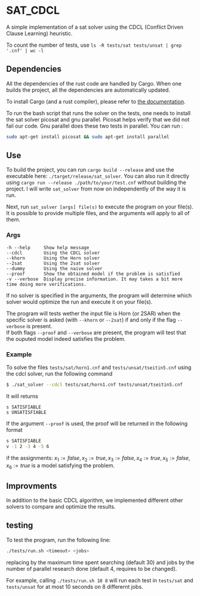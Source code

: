 # SAT_CDCL

A simple implementation of a sat solver using the CDCL (Conflict Driven Clause Learning) heuristic.

To count the number of tests, use `ls -R tests/sat tests/unsat | grep '.cnf' | wc -l`

## Dependencies
All the dependencies of the rust code are handled by Cargo. When one builds the project, all the dependencies are automatically updated.

To install Cargo (and a rust compiler), please refer to [the documentation](https://doc.rust-lang.org/cargo/getting-started/installation.html).

To run the bash script that runs the solver on the tests, one needs to install the sat solver picosat and gnu parallel. Picosat helps verify that we did not fail our code. Gnu parallel does these two tests in parallel. 
You can run :
```bash
sudo apt-get install picosat && sudo apt-get install parallel
```

## Use
To build the project, you can run `cargo build --release` and use the executable here: `./target/release/sat_solver`. You can also run it directly using `cargo run --release ./path/to/your/test.cnf` without building the project. 
I will write `sat_solver` from now on independently of the way it is run.

Next, run `sat_solver [args] file(s)` to execute the program on your file(s). It is possible to provide multiple files, and the arguments will apply to all of them.

### Args
```
-h --help     Show help message
--cdcl        Using the CDCL solver
--khorn       Using the Horn solver
--2sat        Using the 2sat solver
--dummy       Using the naive solver
--proof       Show the obtained model if the problem is satisfied
-v --verbose  Display precise information. It may takes a bit more time doing more verifications.
```

If no solver is specified in the arguments, the program will determine which solver would optimize the run and execute it on your file(s).

The program will tests wether the input file is Horn (or 2SAR) when the specific solver is asked (with `--khorn` or `--2sat`) if and only if the flag `--verbose` is present.</br>
If both flags `--proof` and `--verbose` are present, the program will test that the ouputed model indeed satisfies the problem.

### Example
To solve the files `tests/sat/horn1.cnf` and `tests/unsat/tseitin5.cnf` using the cdcl solver, run the following command
```bash
$ ./sat_solver --cdcl tests/sat/horn1.cnf tests/unsat/tseitin5.cnf
```
It will returns
```
s SATISFIABLE
s UNSATISFIABLE
```

If the argument `--proof` is used, the proof will be returned in the following format
```bash
s SATISFIABLE
v -1 2 -3 4 -5 6
```
if the assignments: $x_1:=false, x_2:=true, x_3:=false, x_4:=true, x_5:=false, x_6:=true$ is a model satisfying the problem.

## Improvments

In addition to the basic CDCL algorithm, we implemented different other solvers to compare and optimize the results. 

## testing

To test the program, run the following line:
```bash
./tests/run.sh <timeout> <jobs>
```
replacing <timeout> by the maximum time spent searching (default 30) and jobs by the number of parallel research done (default 4, requires <timeout> to be changed).

For example, calling `./tests/run.sh 10 8` will run each test in `tests/sat` and `tests/unsat` for at most 10 seconds on 8 differernt jobs.